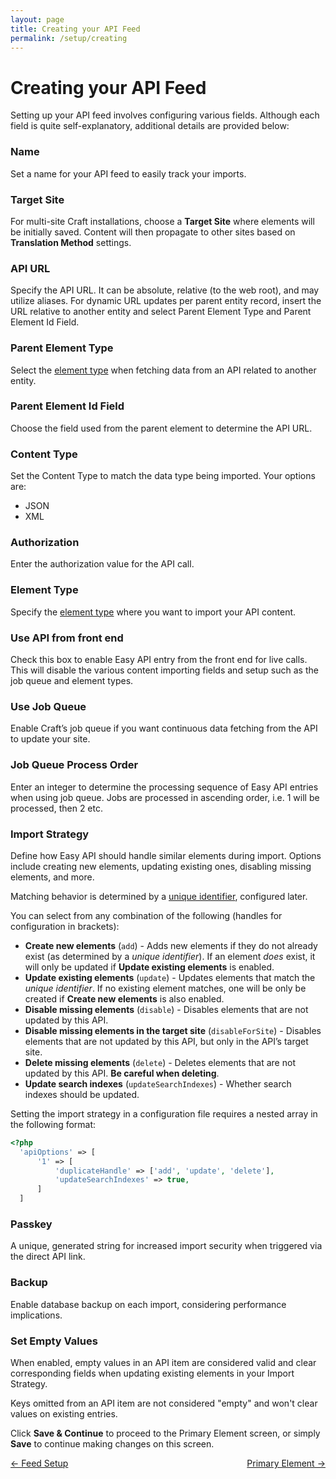 ```yaml
---
layout: page
title: Creating your API Feed
permalink: /setup/creating
---
```

# Creating your API Feed

Setting up your API feed involves configuring various fields. Although each field is quite self-explanatory, additional details are provided below:

### Name

Set a name for your API feed to easily track your imports.

### Target Site

For multi-site Craft installations, choose a **Target Site** where elements will be initially saved. Content will then propagate to other sites based on **Translation Method** settings.

### API URL

Specify the API URL. It can be absolute, relative (to the web root), and may utilize aliases. For dynamic URL updates per parent entity record, insert the URL relative to another entity and select Parent Element Type and Parent Element Id Field.

### Parent Element Type

Select the [element type](/mapping/element-types) when fetching data from an API related to another entity.

### Parent Element Id Field

Choose the field used from the parent element to determine the API URL.

### Content Type

Set the Content Type to match the data type being imported. Your options are:

- JSON
- XML

### Authorization

Enter the authorization value for the API call.

### Element Type

Specify the [element type](/mapping/element-types) where you want to import your API content.

### Use API from front end

Check this box to enable Easy API entry from the front end for live calls. This will disable the various content importing fields and setup such as the job queue and element types.

### Use Job Queue

Enable Craft’s job queue if you want continuous data fetching from the API to update your site.

### Job Queue Process Order

Enter an integer to determine the processing sequence of Easy API entries when using job queue. Jobs are processed in ascending order, i.e. 1 will be processed, then 2 etc.

### Import Strategy

Define how Easy API should handle similar elements during import. Options include creating new elements, updating existing ones, disabling missing elements, and more.

<div class="alert alert-primary">
  Matching behavior is determined by a <a href="/setup/mapping#unique-identifiers">unique identifier</a>, configured later.
</div>

You can select from any combination of the following (handles for configuration in brackets):

- **Create new elements** (`add`) - Adds new elements if they do not already exist (as determined by a _unique identifier_). If an element _does_ exist, it will only be updated if **Update existing elements** is enabled.
- **Update existing elements** (`update`) - Updates elements that match the _unique identifier_. If no existing element matches, one will be only be created if **Create new elements** is also enabled.
- **Disable missing elements** (`disable`) - Disables elements that are not updated by this API.
- **Disable missing elements in the target site** (`disableForSite`) - Disables elements that are not updated by this API, but only in the API’s target site.
- **Delete missing elements** (`delete`) - Deletes elements that are not updated by this API. **Be careful when deleting**.
- **Update search indexes** (`updateSearchIndexes`) - Whether search indexes should be updated.

Setting the import strategy in a configuration file requires a nested array in the following format:
```php
<?php
  'apiOptions' => [
      '1' => [
          'duplicateHandle' => ['add', 'update', 'delete'],
          'updateSearchIndexes' => true,
      ]
  ]
```

### Passkey

A unique, generated string for increased import security when triggered via the direct API link.

### Backup

Enable database backup on each import, considering performance implications.

### Set Empty Values

When enabled, empty values in an API item are considered valid and clear corresponding fields when updating existing elements in your Import Strategy.

Keys omitted from an API item are not considered "empty" and won't clear values on existing entries.

Click **Save & Continue** to proceed to the Primary Element screen, or simply **Save** to continue making changes on this screen.

<div style="display: flex; justify-content: space-between">
<a href="/setup/overview">← Feed Setup</a><a href="/setup/primary-element">Primary Element →</a>
</div>